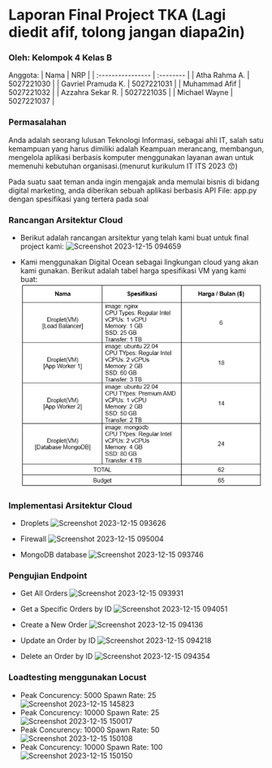# Laporan Final Project TKA (Lagi diedit afif, tolong jangan diapa2in)

### Oleh: Kelompok 4 Kelas B

Anggota:
|        Nama        |    NRP     |
| :----------------  | :--------  |
|   Atha Rahma A.    | 5027221030 |
| Gavriel Pramuda K. | 5027221031 |
|   Muhammad Afif    | 5027221032 |
|  Azzahra Sekar R.  | 5027221035 |
|   Michael Wayne    | 5027221037 |

### Permasalahan

Anda adalah seorang lulusan Teknologi Informasi, sebagai ahli IT, salah satu kemampuan yang harus dimiliki adalah Keampuan merancang, membangun, mengelola aplikasi berbasis komputer menggunakan layanan awan untuk memenuhi kebutuhan organisasi.(menurut kurikulum IT ITS 2023 😙)

Pada suatu saat teman anda ingin mengajak anda memulai bisnis di bidang digital marketing, anda diberikan sebuah aplikasi berbasis API File: app.py dengan spesifikasi yang tertera pada soal

### Rancangan Arsitektur Cloud

- Berikut adalah rancangan arsitektur yang telah kami buat untuk final project kami:
  ![Screenshot 2023-12-15 094659](https://github.com/afif1731/fp-tka-kel4-b/assets/128958228/502b2b63-6d21-4ecd-81f4-b86bca61ee81)

- Kami menggunakan Digital Ocean sebagai lingkungan cloud yang akan kami gunakan. Berikut adalah tabel harga spesifikasi VM yang kami buat:
  ![Tabel_harga](https://raw.githubusercontent.com/afif1731/fp-tka-kel4-b/main/gambars/tabelfix.png)

### Implementasi Arsitektur Cloud

- Droplets
  ![Screenshot 2023-12-15 093626](https://github.com/afif1731/fp-tka-kel4-b/assets/128958228/4de9f2f3-4749-4e98-b22a-c1675920e624)

- Firewall
  ![Screenshot 2023-12-15 095004](https://github.com/afif1731/fp-tka-kel4-b/assets/128958228/d99239c1-f52c-4b34-8b54-213805ecdf68)

- MongoDB database
  ![Screenshot 2023-12-15 093746](https://github.com/afif1731/fp-tka-kel4-b/assets/128958228/76641009-436b-4057-b05f-14a7132cb20f)


### Pengujian Endpoint

- Get All Orders
  ![Screenshot 2023-12-15 093931](https://github.com/afif1731/fp-tka-kel4-b/assets/128958228/870551b1-c5bb-4196-8de9-77bb48b6a07e)

- Get a Specific Orders by ID
  ![Screenshot 2023-12-15 094051](https://github.com/afif1731/fp-tka-kel4-b/assets/128958228/522943b5-084e-4074-9523-d22261b8491e)

- Create a New Order
  ![Screenshot 2023-12-15 094136](https://github.com/afif1731/fp-tka-kel4-b/assets/128958228/fb9e68ca-5688-4bb1-b9cc-2541a87f5a15)

- Update an Order by ID
  ![Screenshot 2023-12-15 094218](https://github.com/afif1731/fp-tka-kel4-b/assets/128958228/8634b57d-423b-44e7-93fd-f18cbb474765)

- Delete an Order by ID
  ![Screenshot 2023-12-15 094354](https://github.com/afif1731/fp-tka-kel4-b/assets/128958228/37004177-3a40-4c46-90ca-d1181559e2f2)

### Loadtesting menggunakan Locust
- Peak Concurency: 5000
  Spawn Rate: 25
  ![Screenshot 2023-12-15 145823](https://github.com/afif1731/fp-tka-kel4-b/assets/128958228/2a447ab8-8b59-45d1-bdde-41e7d1f6a355)
- Peak Concurency: 10000
  Spawn Rate: 25
  ![Screenshot 2023-12-15 150017](https://github.com/afif1731/fp-tka-kel4-b/assets/128958228/e3aa46ad-6a1c-4584-be62-fc4ceb023d20)
- Peak Concurency: 10000
  Spawn Rate: 50
  ![Screenshot 2023-12-15 150108](https://github.com/afif1731/fp-tka-kel4-b/assets/128958228/02da8199-e562-4beb-b97b-e244b6db73ec)
- Peak Concurency: 10000
  Spawn Rate: 100
  ![Screenshot 2023-12-15 150150](https://github.com/afif1731/fp-tka-kel4-b/assets/128958228/4aa11380-0b57-4c23-8c65-393621a03a0d)

